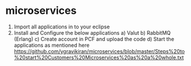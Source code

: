 # microservices
1) Import all applications in to your eclipse
2) Install and Configure the below applications
 a) Valut
 b) RabbitMQ (Erlang)
 c) Create account in PCF and upload the code
 d) Start the applications as mentioned here https://github.com/ygravikiran/microservices/blob/master/Steps%20to%20start%20Customers%20Microservices%20as%20a%20whole.txt
